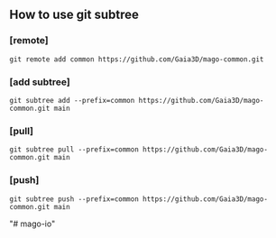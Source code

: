 How to use git subtree
---

### [remote]
```
git remote add common https://github.com/Gaia3D/mago-common.git
```

### [add subtree]
```
git subtree add --prefix=common https://github.com/Gaia3D/mago-common.git main
```

### [pull]
```
git subtree pull --prefix=common https://github.com/Gaia3D/mago-common.git main
```

### [push]
```
git subtree push --prefix=common https://github.com/Gaia3D/mago-common.git main
```

"# mago-io" 
